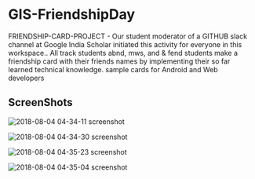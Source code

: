 # GIS-FriendshipDay
FRIENDSHIP-CARD-PROJECT - Our student moderator of a GITHUB slack channel at Google India Scholar initiated this activity for everyone in this workspace.. All track students abnd, mws, and & fend students make a friendship card with their friends names by implementing their so far learned technical knowledge. sample cards for Android and Web developers 

## ScreenShots 

![2018-08-04 04-34-11 screenshot](https://user-images.githubusercontent.com/25812257/43669603-21e84b0e-9739-11e8-85f9-40fc5932a778.jpg)

![2018-08-04 04-34-30 screenshot](https://user-images.githubusercontent.com/25812257/43669604-22233b74-9739-11e8-90eb-d3a6570495f7.jpg)

![2018-08-04 04-35-23 screenshot](https://user-images.githubusercontent.com/25812257/43669606-229298fc-9739-11e8-8015-67674032b856.jpg)

![2018-08-04 04-35-04 screenshot](https://user-images.githubusercontent.com/25812257/43669605-225c70ec-9739-11e8-9d32-ef7baa6e5cd5.jpg)

